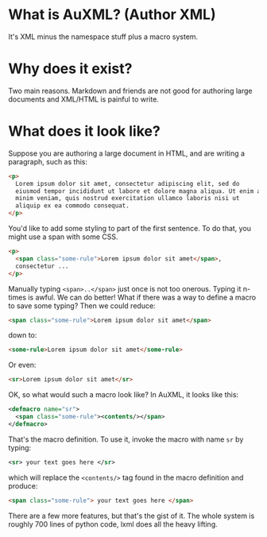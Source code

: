 
# What is AuXML? (Author XML)

It's XML minus the namespace stuff plus a macro system.

# Why does it exist?

Two main reasons. Markdown and friends are not good for authoring large
documents and XML/HTML is painful to write. 

# What does it look like?

Suppose you are authoring a large document in HTML, and are
writing a paragraph, such as this:

```html
<p>
  Lorem ipsum dolor sit amet, consectetur adipiscing elit, sed do
  eiusmod tempor incididunt ut labore et dolore magna aliqua. Ut enim ad
  minim veniam, quis nostrud exercitation ullamco laboris nisi ut
  aliquip ex ea commodo consequat. 
</p>
```

You'd like to add some styling to part of the first sentence. To do
that, you might use a span with some CSS.

```html
<p>
  <span class="some-rule">Lorem ipsum dolor sit amet</span>,
  consectetur ...
</p>
```

Manually typing  `<span>..</span>` just once is not too onerous. Typing it
n-times is awful. We can do better! What if there was a way to
define a macro to save some typing? Then we could reduce:

```html
<span class="some-rule">Lorem ipsum dolor sit amet</span>
```

down to:

```html
<some-rule>Lorem ipsum dolor sit amet</some-rule>
```

Or even:

```html
<sr>Lorem ipsum dolor sit amet</sr>
```

OK, so what would such a macro look like? In AuXML, it looks like this:

```xml
<defmacro name="sr">
  <span class="some-rule"><contents/></span>
</defmacro>
```

That's the macro definition. To use it, invoke the macro with name
`sr` by typing:

```xml
<sr> your text goes here </sr>
```

which will replace the `<contents/>` tag found in the macro definition
and produce:

```html
<span class="some-rule"> your text goes here </span>
```

There are a few more features, but that's the gist of it.  The whole
system is roughly 700 lines of python code, lxml does all the heavy
lifting.

